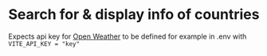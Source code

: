 # Search for & display info of countries

Expects api key for [Open Weather](https://openweathermap.org/current) to be defined for example in .env with `VITE_API_KEY = "key"`
